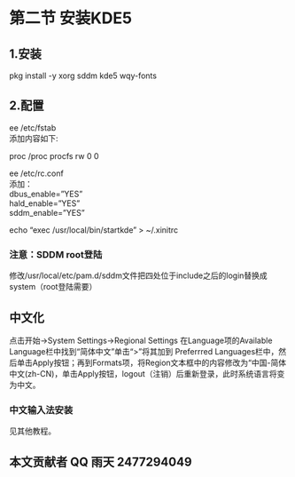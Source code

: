 # 第二节 安装KDE5

## 1.安装 <a href="1-an-zhuang" id="1-an-zhuang"></a>

pkg install -y xorg sddm kde5 wqy-fonts

## 2.配置

ee /etc/fstab\
添加内容如下:

proc /proc procfs rw 0 0

ee /etc/rc.conf\
添加：\
dbus\_enable=”YES”\
hald\_enable=”YES”\
sddm\_enable=”YES”

echo “exec /usr/local/bin/startkde” > \~/.xinitrc

### 注意：SDDM root登陆

修改/usr/local/etc/pam.d/sddm文件把四处位于include之后的login替换成system（root登陆需要）

## 中文化

点击开始->System Settings->Regional Settings 在Language项的Available Language栏中找到“简体中文”单击“>”将其加到 Preferrred Languages栏中，然后单击Apply按钮；再到Formats项，将Region文本框中的内容修改为“中国-简体中文(zh-CN)，单击Apply按钮，logout（注销）后重新登录，此时系统语言将变为中文。

### 中文输入法安装

见其他教程。

## 本文贡献者 QQ 雨天 2477294049
